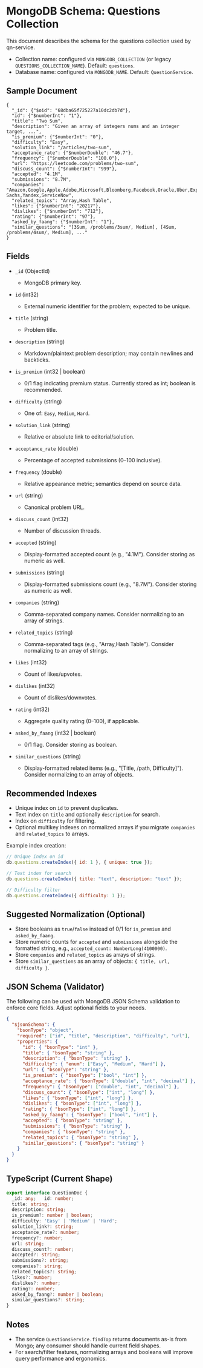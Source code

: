 # MongoDB Schema: Questions Collection

This document describes the schema for the questions collection used by qn-service.

- Collection name: configured via `MONGODB_COLLECTION` (or legacy `QUESTIONS_COLLECTION_NAME`). Default: `questions`.
- Database name: configured via `MONGODB_NAME`. Default: `QuestionService`.

## Sample Document

```
{
  "_id": {"$oid": "68dba65f725227a10dc2db7d"},
  "id": {"$numberInt": "1"},
  "title": "Two Sum",
  "description": "Given an array of integers nums and an integer target, ...",
  "is_premium": {"$numberInt": "0"},
  "difficulty": "Easy",
  "solution_link": "/articles/two-sum",
  "acceptance_rate": {"$numberDouble": "46.7"},
  "frequency": {"$numberDouble": "100.0"},
  "url": "https://leetcode.com/problems/two-sum",
  "discuss_count": {"$numberInt": "999"},
  "accepted": "4.1M",
  "submissions": "8.7M",
  "companies": "Amazon,Google,Apple,Adobe,Microsoft,Bloomberg,Facebook,Oracle,Uber,Expedia,Twitter,Nagarro,SAP,Yahoo,Cisco,Qualcomm,tcs,Goldman Sachs,Yandex,ServiceNow",
  "related_topics": "Array,Hash Table",
  "likes": {"$numberInt": "20217"},
  "dislikes": {"$numberInt": "712"},
  "rating": {"$numberInt": "97"},
  "asked_by_faang": {"$numberInt": "1"},
  "similar_questions": "[3Sum, /problems/3sum/, Medium], [4Sum, /problems/4sum/, Medium], ..."
}
```

## Fields

- `_id` (ObjectId)
  - MongoDB primary key.

- `id` (int32)
  - External numeric identifier for the problem; expected to be unique.

- `title` (string)
  - Problem title.

- `description` (string)
  - Markdown/plaintext problem description; may contain newlines and backticks.

- `is_premium` (int32 | boolean)
  - 0/1 flag indicating premium status. Currently stored as int; boolean is recommended.

- `difficulty` (string)
  - One of: `Easy`, `Medium`, `Hard`.

- `solution_link` (string)
  - Relative or absolute link to editorial/solution.

- `acceptance_rate` (double)
  - Percentage of accepted submissions (0–100 inclusive).

- `frequency` (double)
  - Relative appearance metric; semantics depend on source data.

- `url` (string)
  - Canonical problem URL.

- `discuss_count` (int32)
  - Number of discussion threads.

- `accepted` (string)
  - Display-formatted accepted count (e.g., "4.1M"). Consider storing as numeric as well.

- `submissions` (string)
  - Display-formatted submissions count (e.g., "8.7M"). Consider storing as numeric as well.

- `companies` (string)
  - Comma-separated company names. Consider normalizing to an array of strings.

- `related_topics` (string)
  - Comma-separated tags (e.g., "Array,Hash Table"). Consider normalizing to an array of strings.

- `likes` (int32)
  - Count of likes/upvotes.

- `dislikes` (int32)
  - Count of dislikes/downvotes.

- `rating` (int32)
  - Aggregate quality rating (0–100), if applicable.

- `asked_by_faang` (int32 | boolean)
  - 0/1 flag. Consider storing as boolean.

- `similar_questions` (string)
  - Display-formatted related items (e.g., "[Title, /path, Difficulty]"). Consider normalizing to an array of objects.

## Recommended Indexes

- Unique index on `id` to prevent duplicates.
- Text index on `title` and optionally `description` for search.
- Index on `difficulty` for filtering.
- Optional multikey indexes on normalized arrays if you migrate `companies` and `related_topics` to arrays.

Example index creation:

```js
// Unique index on id
db.questions.createIndex({ id: 1 }, { unique: true });

// Text index for search
db.questions.createIndex({ title: "text", description: "text" });

// Difficulty filter
db.questions.createIndex({ difficulty: 1 });
```

## Suggested Normalization (Optional)

- Store booleans as `true`/`false` instead of 0/1 for `is_premium` and `asked_by_faang`.
- Store numeric counts for `accepted` and `submissions` alongside the formatted string, e.g., `accepted_count: NumberLong(4100000)`.
- Store `companies` and `related_topics` as arrays of strings.
- Store `similar_questions` as an array of objects: `{ title, url, difficulty }`.

## JSON Schema (Validator)

The following can be used with MongoDB JSON Schema validation to enforce core fields. Adjust optional fields to your needs.

```json
{
  "$jsonSchema": {
    "bsonType": "object",
    "required": ["id", "title", "description", "difficulty", "url"],
    "properties": {
      "id": { "bsonType": "int" },
      "title": { "bsonType": "string" },
      "description": { "bsonType": "string" },
      "difficulty": { "enum": ["Easy", "Medium", "Hard"] },
      "url": { "bsonType": "string" },
      "is_premium": { "bsonType": ["bool", "int"] },
      "acceptance_rate": { "bsonType": ["double", "int", "decimal"] },
      "frequency": { "bsonType": ["double", "int", "decimal"] },
      "discuss_count": { "bsonType": ["int", "long"] },
      "likes": { "bsonType": ["int", "long"] },
      "dislikes": { "bsonType": ["int", "long"] },
      "rating": { "bsonType": ["int", "long"] },
      "asked_by_faang": { "bsonType": ["bool", "int"] },
      "accepted": { "bsonType": "string" },
      "submissions": { "bsonType": "string" },
      "companies": { "bsonType": "string" },
      "related_topics": { "bsonType": "string" },
      "similar_questions": { "bsonType": "string" }
    }
  }
}
```

## TypeScript (Current Shape)

```ts
export interface QuestionDoc {
  _id: any;   id: number;
  title: string;
  description: string;
  is_premium?: number | boolean;
  difficulty: 'Easy' | 'Medium' | 'Hard';
  solution_link?: string;
  acceptance_rate?: number;
  frequency?: number;
  url: string;
  discuss_count?: number;
  accepted?: string;
  submissions?: string;
  companies?: string; 
  related_topics?: string; 
  likes?: number;
  dislikes?: number;
  rating?: number;
  asked_by_faang?: number | boolean;
  similar_questions?: string; 
}
```

## Notes

- The service `QuestionsService.findTop` returns documents as-is from Mongo; any consumer should handle current field shapes.
- For search/filter features, normalizing arrays and booleans will improve query performance and ergonomics.

